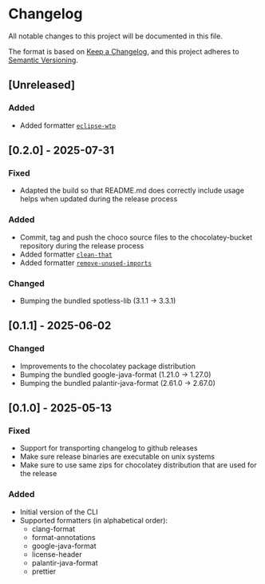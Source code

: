 # Changelog

All notable changes to this project will be documented in this file.

The format is based on [Keep a Changelog](https://keepachangelog.com/en/1.1.0/),
and this project adheres to [Semantic Versioning](https://semver.org/spec/v2.0.0.html).

## [Unreleased]

### Added

- Added formatter [`eclipse-wtp`](https://github.com/diffplug/spotless/tree/main/plugin-gradle#eclipse-web-tools-platform)

## [0.2.0] - 2025-07-31

### Fixed

- Adapted the build so that README.md does correctly include usage helps when updated during the release process

### Added

- Commit, tag and push the choco source files to the chocolatey-bucket repository during the release process
- Added formatter [`clean-that`](https://github.com/diffplug/spotless/tree/main/plugin-gradle#cleanthat)
- Added formatter [`remove-unused-imports`](https://github.com/diffplug/spotless/tree/main/plugin-gradle#removeunusedimports)

### Changed

- Bumping the bundled spotless-lib (3.1.1 -> 3.3.1)

## [0.1.1] - 2025-06-02

### Changed

- Improvements to the chocolatey package distribution
- Bumping the bundled google-java-format (1.21.0 -> 1.27.0)
- Bumping the bundled palantir-java-format (2.61.0 -> 2.67.0)

## [0.1.0] - 2025-05-13

### Fixed

- Support for transporting changelog to github releases
- Make sure release binaries are executable on unix systems
- Make sure to use same zips for chocolatey distribution that are used for the release

### Added

- Initial version of the CLI
- Supported formatters (in alphabetical order):
  - clang-format
  - format-annotations
  - google-java-format
  - license-header
  - palantir-java-format
  - prettier
